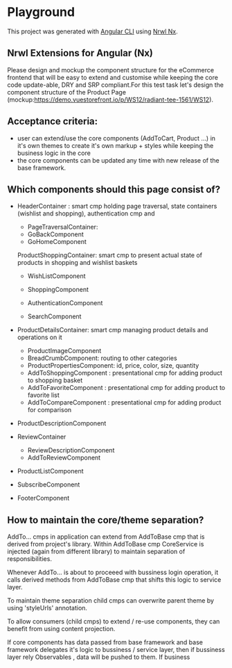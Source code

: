 # Playground

This project was generated with [Angular CLI](https://github.com/angular/angular-cli) using [Nrwl Nx](https://nrwl.io/nx).

## Nrwl Extensions for Angular (Nx)

Please design and mockup the component structure for the eCommerce frontend that will be easy to extend and customise while keeping the core code update-able, DRY and SRP compliant.For this test task let's design the component structure of the Product Page (mockup:https://demo.vuestorefront.io/p/WS12/radiant-tee-1561/WS12). 

## Acceptance criteria:

- user can extend/use the core components (AddToCart, Product ...) in it's own themes to create it's own markup + styles while keeping the business logic in the core
- the core components can be updated any time with new release of the base framework.

## Which components should this page consist of? 

- HeaderContainer : smart cmp holding page traversal, state containers (wishlist and shopping), authentication cmp and 

    - PageTraversalContainer: 
	-	GoBackComponent
	-	GoHomeComponent

    ProductShoppingContainer: smart cmp to present actual state of products in shopping and wishlist baskets 
	-	WishListComponent
	-	ShoppingComponent

	-	AuthenticationComponent
	- 	SearchComponent

- ProductDetailsContainer: smart cmp managing product details and operations on it 
	-	ProductImageComponent
	-	BreadCrumbComponent: routing to other categories
	-	ProductPropertiesComponent: id, price, color, size, quantity
	-	AddToShoppingComponent : presentational cmp for adding product to shopping basket
	-	AddToFavoriteComponent : presentational cmp for adding product to favorite list
	-	AddToCompareComponent : presentational cmp for adding product for comparison

- ProductDescriptionComponent

- ReviewContainer
	-	ReviewDescriptionComponent	
	-	AddToReviewComponent

- ProductListComponent

- SubscribeComponent
- FooterComponent

## How to maintain the core/theme separation? 

AddTo... cmps in application can extend from AddToBase cmp that is derived from project's library. Within AddToBase cmp CoreService is injected (again from different library) to maintain separation of responsibilities. 

Whenever AddTo... is about to proceeed with bussiness login operation, it calls derived methods from AddToBase cmp that shifts this logic to service layer.

To maintain theme separation child cmps can overwrite parent theme by using 'styleUrls' annotation.

To allow consumers (child cmps) to extend / re-use components, they can benefit from using content projection.

If core components has data passed from base framework and base framework delegates it's logic to bussiness / service layer, then if bussiness layer rely Observables , data will be pushed to them.
If business 